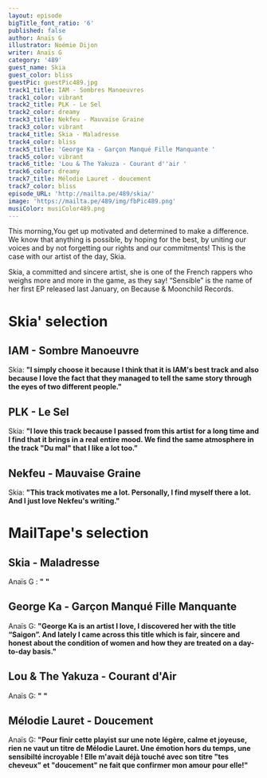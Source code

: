 ```yaml
---
layout: episode
bigTitle_font_ratio: '6'
published: false
author: Anaïs G
illustrator: Noémie Dijon
writer: Anaïs G
category: '489'
guest_name: Skia
guest_color: bliss
guestPic: guestPic489.jpg
track1_title: IAM - Sombres Manoeuvres
track1_color: vibrant
track2_title: PLK - Le Sel
track2_color: dreamy
track3_title: Nekfeu - Mauvaise Graine
track3_color: vibrant
track4_title: Skia - Maladresse
track4_color: bliss
track5_title: 'George Ka - Garçon Manqué Fille Manquante '
track5_color: vibrant
track6_title: 'Lou & The Yakuza - Courant d''air '
track6_color: dreamy
track7_title: Mélodie Lauret - doucement
track7_color: bliss
episode_URL: 'http://mailta.pe/489/skia/'
image: 'https://mailta.pe/489/img/fbPic489.png'
musiColor: musiColor489.png
---
```

<p id="introduction">This morning,You get up motivated and determined to make a difference. We know that anything is possible, by hoping for the best, by uniting our voices and by not forgetting our rights and our commitments! This is the case with our artist of the day, Skia.

Skia, a committed and sincere artist, she is one of the French rappers who weighs more and more in the game, as they say! “Sensible” is the name of her first EP released last January, on Because & Moonchild Records.
</p>

# Skia' selection

## IAM - Sombre Manoeuvre
Skia: **"**I simply choose it because I think that it is IAM's best track and also because I love the fact that they managed to tell the same story through the eyes of two different people.**"**

## PLK - Le Sel
Skia: **"**I love this track because I passed from this artist for a long time and I find that it brings in a real entire mood. We find the same atmosphere in the track "Du mal" that I like a lot too.**"**

## Nekfeu - Mauvaise Graine
Skia: **"**This track motivates me a lot. Personally, I find myself there a lot. And I just love Nekfeu's writing.**"**

# MailTape's selection

## Skia - Maladresse
Anaïs G : **"** **"**  

## George Ka - Garçon Manqué Fille Manquante
Anaïs G: **"**George Ka is an artist I love, I discovered her with the title “Saigon”. And lately I came across this title which is fair, sincere and honest about the condition of women and how they are treated on a day-to-day basis.**"**

## Lou & The Yakuza - Courant d'Air
Anaïs G: **"** **"**

## Mélodie Lauret - Doucement
Anaïs G: **"**Pour finir cette playist sur une note légère, calme et joyeuse, rien ne vaut un titre de Mélodie Lauret. Une émotion hors du temps, une sensibilté incroyable ! Elle m'avait déjà touché avec son titre "tes cheveux" et "doucement" ne fait que confirmer mon amour pour elle!**"**

<p id="outroduction"></p>
